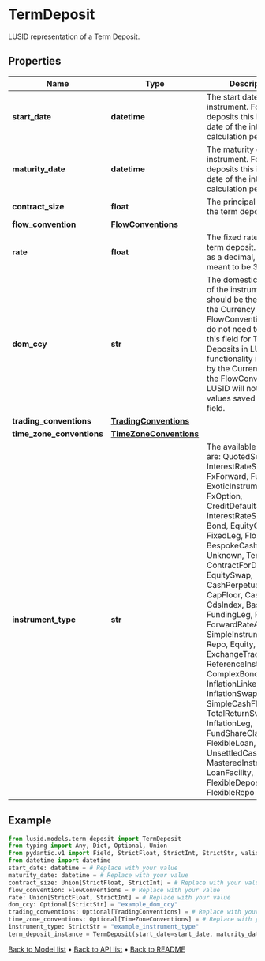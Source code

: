 # TermDeposit

LUSID representation of a Term Deposit.
## Properties
Name | Type | Description | Notes
------------ | ------------- | ------------- | -------------
**start_date** | **datetime** | The start date of the instrument. For term deposits this is the start date of the interest calculation period. | 
**maturity_date** | **datetime** | The maturity date of the instrument. For term deposits this is the last date of the interest calculation period. | 
**contract_size** | **float** | The principal amount of the term deposit. | 
**flow_convention** | [**FlowConventions**](FlowConventions.md) |  | 
**rate** | **float** | The fixed rate for the term deposit. Specified as a decimal, e.g 0.03 is meant to be 3% interest | 
**dom_ccy** | **str** | The domestic currency of the instrument. This should be the same as the Currency set on the FlowConventions.  You do not need to populate this field for Term Deposits in LUSID as all functionality is driven by the Currency set on the FlowConventions.  LUSID will not store values saved on this field. | [optional] 
**trading_conventions** | [**TradingConventions**](TradingConventions.md) |  | [optional] 
**time_zone_conventions** | [**TimeZoneConventions**](TimeZoneConventions.md) |  | [optional] 
**instrument_type** | **str** | The available values are: QuotedSecurity, InterestRateSwap, FxForward, Future, ExoticInstrument, FxOption, CreditDefaultSwap, InterestRateSwaption, Bond, EquityOption, FixedLeg, FloatingLeg, BespokeCashFlowsLeg, Unknown, TermDeposit, ContractForDifference, EquitySwap, CashPerpetual, CapFloor, CashSettled, CdsIndex, Basket, FundingLeg, FxSwap, ForwardRateAgreement, SimpleInstrument, Repo, Equity, ExchangeTradedOption, ReferenceInstrument, ComplexBond, InflationLinkedBond, InflationSwap, SimpleCashFlowLoan, TotalReturnSwap, InflationLeg, FundShareClass, FlexibleLoan, UnsettledCash, Cash, MasteredInstrument, LoanFacility, FlexibleDeposit, FlexibleRepo | 
## Example

```python
from lusid.models.term_deposit import TermDeposit
from typing import Any, Dict, Optional, Union
from pydantic.v1 import Field, StrictFloat, StrictInt, StrictStr, validator
from datetime import datetime
start_date: datetime = # Replace with your value
maturity_date: datetime = # Replace with your value
contract_size: Union[StrictFloat, StrictInt] = # Replace with your value
flow_convention: FlowConventions = # Replace with your value
rate: Union[StrictFloat, StrictInt] = # Replace with your value
dom_ccy: Optional[StrictStr] = "example_dom_ccy"
trading_conventions: Optional[TradingConventions] = # Replace with your value
time_zone_conventions: Optional[TimeZoneConventions] = # Replace with your value
instrument_type: StrictStr = "example_instrument_type"
term_deposit_instance = TermDeposit(start_date=start_date, maturity_date=maturity_date, contract_size=contract_size, flow_convention=flow_convention, rate=rate, dom_ccy=dom_ccy, trading_conventions=trading_conventions, time_zone_conventions=time_zone_conventions, instrument_type=instrument_type)

```

[Back to Model list](../README.md#documentation-for-models) &#8226; [Back to API list](../README.md#documentation-for-api-endpoints) &#8226; [Back to README](../README.md)

